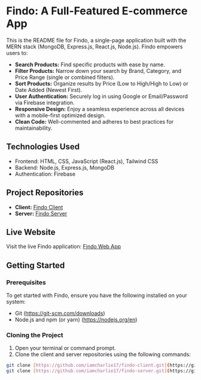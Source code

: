 # Findo: A Full-Featured E-commerce App

This is the README file for Findo, a single-page application built with the MERN stack (MongoDB, Express.js, React.js, Node.js). Findo empowers users to:

* **Search Products:** Find specific products with ease by name.
* **Filter Products:** Narrow down your search by Brand, Category, and Price Range (single or combined filters).
* **Sort Products:** Organize results by Price (Low to High/High to Low) or Date Added (Newest First).
* **User Authentication:** Securely log in using Google or Email/Password via Firebase integration.
* **Responsive Design:** Enjoy a seamless experience across all devices with a mobile-first optimized design.
* **Clean Code:** Well-commented and adheres to best practices for maintainability.

## Technologies Used

* Frontend: HTML, CSS, JavaScript (React.js), Tailwind CSS
* Backend: Node.js, Express.js, MongoDB
* Authentication: Firebase

## Project Repositories

* **Client:** [Findo Client](https://github.com/iamcharlie17/findo-client)
* **Server:** [Findo Server](https://github.com/iamcharlie17/findo-server)

## Live Website

Visit the live Findo application: [Findo Web App](https://findo-client.web.app/)

## Getting Started

### Prerequisites

To get started with Findo, ensure you have the following installed on your system:

* Git (https://git-scm.com/downloads)
* Node.js and npm (or yarn) (https://nodejs.org/en)

### Cloning the Project

1. Open your terminal or command prompt.
2. Clone the client and server repositories using the following commands:

```bash
git clone [https://github.com/iamcharlie17/findo-client.git](https://github.com/iamcharlie17/findo-client.git)
git clone [https://github.com/iamcharlie17/findo-server.git](https://github.com/iamcharlie17/findo-server.git)
